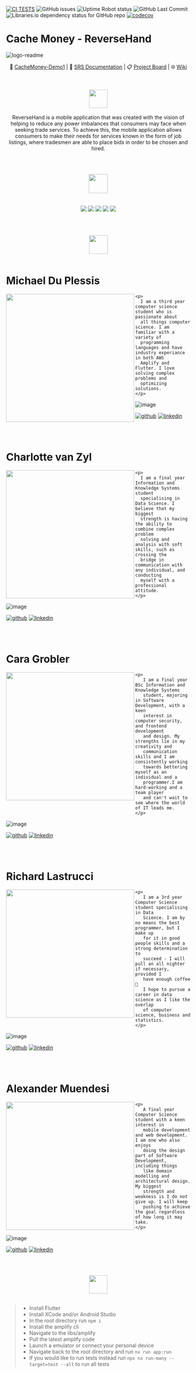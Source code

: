 [![CI TESTS](https://github.com/COS301-SE-2022/ReverseHand/actions/workflows/index.yml/badge.svg?branch=develop)](https://github.com/COS301-SE-2022/ReverseHand/actions/workflows/index.yml)
<img alt="GitHub issues" src="https://img.shields.io/github/issues-raw/COS301-SE-2022/ReverseHand">
<img alt="Uptime Robot status" src="https://img.shields.io/uptimerobot/status/m791626457-13b5f7a8e38fff2133205047">
<img alt="GitHub Last Commit" src="https://img.shields.io/github/last-commit/COS301-SE-2022/ReverseHand?color=green&style=flat-square">
<img alt="Libraries.io dependency status for GitHub repo" src="https://img.shields.io/librariesio/github/COS301-SE-2022/ReverseHand">
[![codecov](https://codecov.io/gh/COS301-SE-2022/ReverseHand/branch/develop/graph/badge.svg?token=FP6940JI0D)](https://codecov.io/gh/COS301-SE-2022/ReverseHand)

# Cache Money - ReverseHand
![logo-readme](https://user-images.githubusercontent.com/83949715/168036007-b6e2d8b3-f17b-4f3d-b664-e024118fdf36.png)

  <p align="center">
    🎥
    <a href="https://drive.google.com/file/d/19QPdKOJYpkuIWU2AzhOgUYOry-I__beV/view?usp=sharing">CacheMoney-Demo1</a>
    | 📝
    <a href="https://drive.google.com/file/d/1OLeDUd0gvCwrvpCdfkIVaZ8S64F_9DUM/view?usp=sharing">SRS Documentation</a>
    | 📋
    <a href="https://github.com/COS301-SE-2022/ReverseHand/projects/1">Project Board</a>
    | 🌐
    <a href="https://github.com/COS301-SE-2022/ReverseHand/wiki">Wiki</a>
  </p>   <br />   <br />

<div class="img-container" align="center"> 
  <img height="50px" src="https://user-images.githubusercontent.com/83949715/168064805-34d473b7-d845-4740-a9a0-a7a754725a85.png" /> <br/> <br/>
</div>
<div align= "center"> 
ReverseHand is a mobile application that was created with the vision of helping to reduce any power imbalances that consumers may face when seeking trade services. To achieve this, the mobile application allows consumers to make their needs for services known in the form of job listings, where tradesmen are able to place bids in order to be chosen and hired.
</div>

<br/> <br/>

<div class="img-container" align="center"> 
  <img height="52px" src="https://user-images.githubusercontent.com/83949715/168104816-2c4f91a7-7da7-49ca-b210-7d83be12fbbb.png" /> <br/> <br/> <br/>
</div>

<div class="img-container" align="center"> 
   <img src="https://img.shields.io/badge/Dart-0175C2?style=for-the-badge&logo=dart&logoColor=white" />
   <img src="https://img.shields.io/badge/Flutter-02569B?style=for-the-badge&logo=flutter&logoColor=white" />
   <img src="https://img.shields.io/badge/GraphQl-E10098?style=for-the-badge&logo=graphql&logoColor=white" />
   <img src="https://img.shields.io/badge/Amazon_AWS-FF9900?style=for-the-badge&logo=amazonaws&logoColor=white" />
   <img src="https://img.shields.io/badge/Redux-593D88?style=for-the-badge&logo=redux&logoColor=white" />  
</div>

<br/> <br/>


<div class="img-container" align="center"> 
  <img height="51px" src="https://user-images.githubusercontent.com/83949715/168105259-31d067d9-c3d5-4e5b-8e58-17109a453927.png" /> <br/> <br/>
</div>

<div markdown="1">
    <h1>Michael Du Plessis</h1>
    <img align="left" height="350px" src="https://user-images.githubusercontent.com/83949715/168027847-824880cd-cb00-4574-8b0e-aaace03f23bb.png" /> 


    <p>
      I am a third year computer science student who is passionate about
      all things computer science. I am familiar with a variety of
      programming languages and have industry experiance in both AWS
      Amplify and Flutter. I love solving complex problems and
      optimizing solutions.
    </p>
    
![image](https://github-readme-stats.vercel.app/api?username=MichaelDuPlessis&theme=slateorange)
    
[![github](https://img.shields.io/badge/GitHub-100000?style=for-the-badge&logo=github&logoColor=white)](https://github.com/MichaelDuPlessis)
[![linkedin](https://img.shields.io/badge/LinkedIn-0077B5?style=for-the-badge&logo=linkedin&logoColor=whit)](https://www.linkedin.com/in/michael-du-plessis-6a0740239/)
</div> <br/> <br/>

<div markdown="1">
    <h1>Charlotte van Zyl</h1>
    <img align="left" height="350px" src="https://user-images.githubusercontent.com/83949715/168029217-fec38b94-4280-44c1-ac03-fca0c29c1f55.png" /> 

    <p>
      I am a final year Information and Knowledge Systems student
      specialising in Data Science. I believe that my biggest
      strength is having the ability to combine complex problem
      solving and analysis with soft skills, such as crossing the
      bridge in communication with any individual, and conducting
      myself with a professional attitude.
    </p>
    
![image](https://github-readme-stats.vercel.app/api?username=arlo216&theme=slateorange)
    
[![github](https://img.shields.io/badge/GitHub-100000?style=for-the-badge&logo=github&logoColor=white)](https://github.com/arlo216)
[![linkedin](https://img.shields.io/badge/LinkedIn-0077B5?style=for-the-badge&logo=linkedin&logoColor=whit)](https://www.linkedin.com/in/charlotte-van-zyl-19769420a/)
</div> <br/> <br/>

<div markdown="1">
    <h1>Cara Grobler</h1>
    <img align="left" height="350px" src="https://user-images.githubusercontent.com/83949715/168029309-96dff534-e326-49eb-b1d3-12f77b53cd9a.png" /> 

    <p>
       I am a final year BSc Information and Knowledge Systems
       student, majoring in Software Development, with a keen
       interest in computer security, and frontend development
       and design. My strengths lie in my creativity and
       communication skills and I am consistently working
       towards bettering myself as an individual and a
       programmer.I am hard-working and a team player
       and can't wait to see where the world of IT leads me.
    </p>
    
![image](https://github-readme-stats.vercel.app/api?username=caaaramia&theme=slateorange)
    
[![github](https://img.shields.io/badge/GitHub-100000?style=for-the-badge&logo=github&logoColor=white)](https://github.com/caaaramia)
[![linkedin](https://img.shields.io/badge/LinkedIn-0077B5?style=for-the-badge&logo=linkedin&logoColor=whit)](https://www.linkedin.com/in/cara-grobler-984820239/)
</div> <br/> <br/>

<div markdown="1">
    <h1>Richard Lastrucci</h1>
    <img align="left" height="350px" src="https://user-images.githubusercontent.com/83949715/168029371-915564ae-73a0-4026-a47f-f7ec0c9ea688.png" /> 

    <p>
       I am a 3rd year Computer Science student specialising in Data
       Science. I am by no means the best programmer, but I make up
       for it in good people skills and a strong determination to
       succeed - I will pull an all nighter if necessary, provided I
       have enough coffee 🙂 
       I hope to pursue a career in data science as I like the overlap
       of computer science, business and statistics.
    </p>
    
![image](https://github-readme-stats.vercel.app/api?username=lastrucci01&theme=slateorange)
    
[![github](https://img.shields.io/badge/GitHub-100000?style=for-the-badge&logo=github&logoColor=white)](https://github.com/lastrucci01)
[![linkedin](https://img.shields.io/badge/LinkedIn-0077B5?style=for-the-badge&logo=linkedin&logoColor=whit)](https://www.linkedin.com/in/richard-lastrucci-9a63211a3/)
</div> <br/> <br/>

<div markdown="1">
    <h1>Alexander Muendesi</h1>
    <img align="left" height="350px" src="https://user-images.githubusercontent.com/83949715/168029446-a6fc863c-b504-49cc-bb93-2bdebbd4ee0f.png" /> 

    <p>
       A final year Computer Science student with a keen interest in
       mobile development and web development. I am one who also enjoys
       doing the design part of Software Development, including things
       like domain modelling and architectural design. My biggest
       strength and weakness is I do not give up. I will keep
       pushing to achieve the goal regardless of how long it may take.
    </p>
    
![image](https://github-readme-stats.vercel.app/api?username=Alexander-Muendesi&theme=slateorange)
    
[![github](https://img.shields.io/badge/GitHub-100000?style=for-the-badge&logo=github&logoColor=white)](https://github.com/Alexander-Muendesi)
[![linkedin](https://img.shields.io/badge/LinkedIn-0077B5?style=for-the-badge&logo=linkedin&logoColor=whit)](https://www.linkedin.com/in/alexander-muendesi-b8842523a/)
</div>

<br/> <br/>

<div class="img-container" align="center"> 
  <img height="50px" src="https://user-images.githubusercontent.com/83949715/168105328-66046520-4c23-4f75-a8d1-02035aff07e2.png" /> <br/> <br/>
</div>

> - Install Flutter
> - Install XCode and/or Android Studio
> - In the root directory run `npm i`
> - Install the amplify cli
> - Navigate to the libs/amplify
> - Pull the latest amplify code
> - Launch a emulator or connect your personal device
> - Navigate back to the root directory and run `nx run app:run`
> - If you would like to run tests instead run `npx nx run-many --target=test --all` to run all tests
